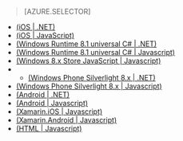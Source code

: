 > [AZURE.SELECTOR]
- [(iOS | .NET)](/zh-cn/documentation/articles/mobile-services-dotnet-backend-ios-get-started-data/)
- [(iOS | JavaScript)](/zh-cn/documentation/articles/mobile-services-ios-get-started-data/)
- [(Windows Runtime 8.1 universal C# | .NET)](/documentation/articles/mobile-services-dotnet-backend-windows-store-universal-get-started-data/)
- [(Windows Runtime 8.1 universal C# | Javascript)](/documentation/articles/mobile-services-javascript-backend-windows-universal-dotnet-get-started-data/)
- [(Windows 8.x Store JavaScript | Javascript)](/zh-cn/documentation/articles/mobile-services-windows-store-javascript-get-started-data/)
- - [(Windows Phone Silverlight 8.x | .NET)](/zh-cn/documentation/articles/mobile-services-dotnet-backend-windows-phone-get-started-data/)
- [(Windows Phone Silverlight 8.x | Javascript)](/zh-cn/documentation/articles/mobile-services-windows-phone-get-started-data/)
- [(Android | .NET)](/zh-cn/documentation/articles/mobile-services-dotnet-backend-android-get-started-data/)
- [(Android | Javascript)](/zh-cn/documentation/articles/mobile-services-android-get-started-data/)
- [(Xamarin.iOS | Javascript)](/zh-cn/documentation/articles/partner-xamarin-mobile-services-ios-get-started-data/)
- [(Xamarin.Android | Javascript)](/zh-cn/documentation/articles/partner-xamarin-mobile-services-android-get-started-data/)
- [(HTML | Javascript)](/zh-cn/documentation/articles/mobile-services-html-get-started-data/)
